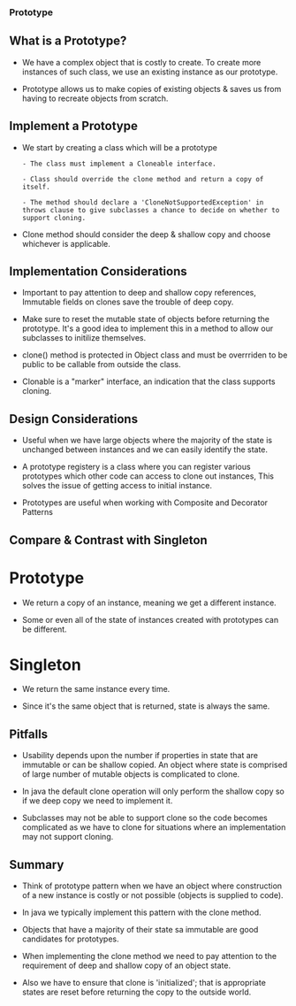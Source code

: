 ### Prototype

## What is a Prototype?

- We have a complex object that is costly to create. To create more instances of such class, we use an existing instance as our prototype.

- Prototype allows us to make copies of existing objects & saves us from having to recreate objects from scratch.

## Implement a Prototype

- We start by creating a class which will be a prototype

      - The class must implement a Cloneable interface.

      - Class should override the clone method and return a copy of itself.

      - The method should declare a 'CloneNotSupportedException' in throws clause to give subclasses a chance to decide on whether to support cloning.

- Clone method should consider the deep & shallow copy and choose whichever is applicable.

## Implementation Considerations

- Important to pay attention to deep and shallow copy references, Immutable fields on clones save the trouble of deep copy.

- Make sure to reset the mutable state of objects before returning the prototype. It's a good idea to implement this in a method to allow our subclasses to initilize themselves.

- clone() method is protected in Object class and must be overrriden to be public to be callable from outside the class.

- Clonable is a "marker" interface, an indication that the class supports cloning.

## Design Considerations

- Useful when we have large objects where the majority of the state is unchanged between instances and we can easily identify the state.

- A prototype registery is a class where you can register various prototypes which other code can access to clone out instances, This solves the issue of getting access to initial instance.

- Prototypes are useful when working with Composite and Decorator Patterns

## Compare & Contrast with Singleton

# Prototype

- We return a copy of an instance, meaning we get a different instance.

- Some or even all of the state of instances created with prototypes can be different.

# Singleton

- We return the same instance every time.

- Since it's the same object that is returned, state is always the same.

## Pitfalls

- Usability depends upon the number if properties in state that are immutable or can be shallow copied. An object where state is comprised of large number of mutable objects is complicated to clone.

- In java the default clone operation will only perform the shallow copy so if we deep copy we need to implement it.

- Subclasses may not be able to support clone so the code becomes complicated as we have to clone for situations where an implementation may not support cloning.

## Summary

- Think of prototype pattern when we have an object where construction of a new instance is costly or not possible (objects is supplied to code).

- In java we typically implement this pattern with the clone method.

- Objects that have a majority of their state sa immutable are good candidates for prototypes.

- When implementing the clone method we need to pay attention to the requirement of deep and shallow copy of an object state.

- Also we have to ensure that clone is 'initialized'; that is appropriate states are reset before returning the copy to the outside world.